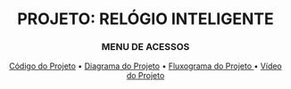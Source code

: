 <h1 align="center"> PROJETO: RELÓGIO INTELIGENTE </h1>
<H3 align="center"> MENU DE ACESSOS </h3>

<p align="center">
  <a href=" "> Código do Projeto</a> •
  <a href=" "> Diagrama do Projeto</a> •
  <a href=" "> Fluxograma do Projeto </a>•
  <a href=" "> Vídeo do Projeto</a> 
  
</p>
